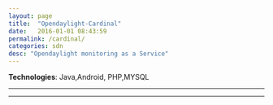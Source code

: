 ```yaml
---
layout: page
title:  "Opendaylight-Cardinal"
date:   2016-01-01 08:43:59
permalink: /cardinal/
categories: sdn
desc: "Opendaylight monitoring as a Service"
---
```


**Technologies**: Java,Android, PHP,MYSQL

---


---


